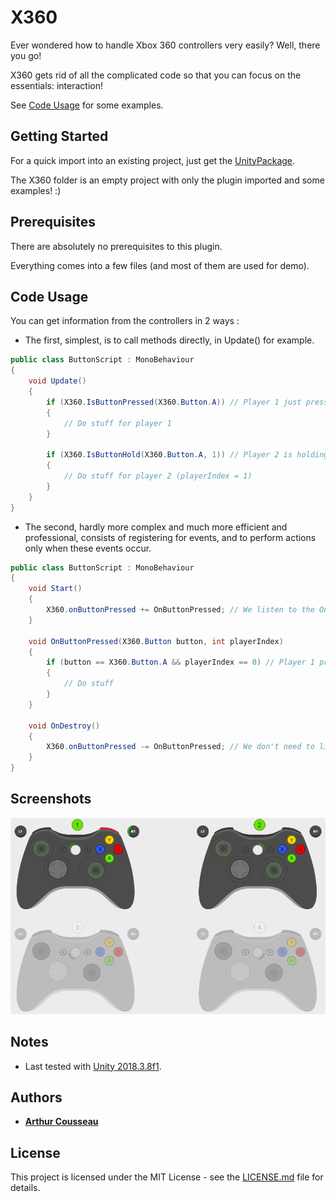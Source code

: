 # X360

Ever wondered how to handle Xbox 360 controllers very easily? Well, there you go!

X360 gets rid of all the complicated code so that you can focus on the essentials: interaction!

See [Code Usage](#code-usage) for some examples.

## Getting Started

For a quick import into an existing project, just get the [UnityPackage](X360Package.unitypackage).

The X360 folder is an empty project with only the plugin imported and some examples! :)

## Prerequisites

There are absolutely no prerequisites to this plugin.

Everything comes into a few files (and most of them are used for demo).

## Code Usage

You can get information from the controllers in 2 ways :
- The first, simplest, is to call methods directly, in Update() for example.

```csharp
public class ButtonScript : MonoBehaviour
{
	void Update()
	{
		if (X360.IsButtonPressed(X360.Button.A)) // Player 1 just pressed A this frame
		{
			// Do stuff for player 1
		}

		if (X360.IsButtonHold(X360.Button.A, 1)) // Player 2 is holding the A button
		{
			// Do stuff for player 2 (playerIndex = 1)
		}
	}
}
```

- The second, hardly more complex and much more efficient and professional, consists of registering for events, and to perform actions only when these events occur.

```csharp
public class ButtonScript : MonoBehaviour
{
	void Start()
	{
		X360.onButtonPressed += OnButtonPressed; // We listen to the OnButtonPressed event
	}

	void OnButtonPressed(X360.Button button, int playerIndex)
	{
		if (button == X360.Button.A && playerIndex == 0) // Player 1 pressed the A button
		{
			// Do stuff
		}
	}

	void OnDestroy()
	{
		X360.onButtonPressed -= OnButtonPressed; // We don't need to listen to the event anymore
	}
}
```

## Screenshots

![Demo Scene](Screenshots/DemoScene.png)

## Notes

* Last tested with [Unity 2018.3.8f1](https://unity3d.com/unity/whats-new/2018.3.8).

## Authors

* **[Arthur Cousseau](https://www.linkedin.com/in/arthurcousseau/)**

## License

This project is licensed under the MIT License - see the [LICENSE.md](LICENSE.md) file for details.
